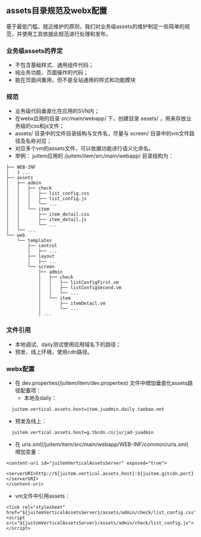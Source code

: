 ## assets目录规范及webx配置

基于最低门槛、就近维护的原则，我们对业务级assets的维护制定一些简单的规范，并使用工具依据此规范进行处理和发布。

### 业务级assets的界定

* 不包含基础样式、通用组件代码；
* 纯业务功能、页面操作的代码；
* 能在页面间重用，但不是全站通用的样式和功能模块

### 规范

* 业务级代码垂直化在应用的SVN内；
* 在webx应用的目录 src/main/webapp/ 下，创建目录 assets/ ，用来存放业务级的css和js文件；
* assets/ 目录中的文件目录结构与文件名，尽量与 screen/ 目录中的vm文件路径及名称对应；
* 对应多个vm的assets文件，可以依据功能进行语义化命名。
* 举例：
juitem应用的 /juitem/item/src/main/webapp/ 目录结构为：

```
├── WEB-INF
│   ├ ...
├── assets
│   ├── admin
│   │   ├── check
│   │   │   ├── list_config.css
│   │   │   ├── list_config.js
│   │   │   └── ...
│   │   └── item
│   │       ├── item_detail.css
│   │       ├── item_detail.js
│   │       └── ...
│   └── ...
└── web
    └── templates
        ├── control
        │   ├── ...
        ├── layout
        │   ├── ...
        └── screen
            ├── admin
            │   ├── check
            │   │   ├── listConfigFirst.vm
            │   │   ├── listConfigSecond.vm
            │   │   └── ...
            │   └── item
            │       ├── itemDetail.vm
            │       └── ...
            │ ...

```

### 文件引用

* 本地调试、daily测试使用应用域名下的路径；
* 预发、线上环境，使用cdn路径。

### webx配置

* 在 dev.properties(/juitem/item/dev.properties) 文件中增加垂直化assets路径配置项：
  * 本地及daily：

```
  juitem.vertical.assets.host=item.juadmin.daily.taobao.net
```
  * 预发及线上：

```
  juitem.vertical.assets.host=g.tbcdn.cn/ju/jad-juadmin
```
* 在 uris.xml(/juitem/item/src/main/webapp/WEB-INF/common/uris.xml) 增加变量：

```
<content-uri id="juitemVerticalAssetsServer" exposed="true">
    <serverURI>http://${juitem.vertical.assets.host}:${juitem.gitcdn.port}</serverURI>
</content-uri>
```
* vm文件中引用assets：

```
<link rel="stylesheet" href="${juitemVerticalAssetsServer}/assets/admin/check/list_config.css">
<script src="${juitemVerticalAssetsServer}/assets/admin/check/list_config.js"></script>

```
